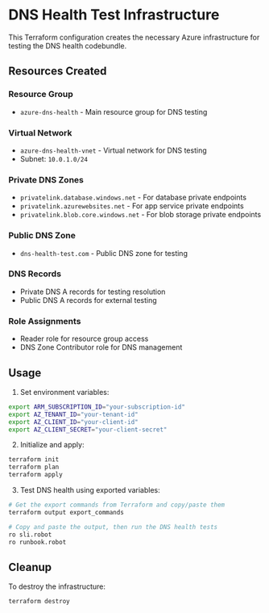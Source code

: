 # DNS Health Test Infrastructure

This Terraform configuration creates the necessary Azure infrastructure for testing the DNS health codebundle.

## Resources Created

### Resource Group
- `azure-dns-health` - Main resource group for DNS testing

### Virtual Network
- `azure-dns-health-vnet` - Virtual network for DNS testing
- Subnet: `10.0.1.0/24`

### Private DNS Zones
- `privatelink.database.windows.net` - For database private endpoints
- `privatelink.azurewebsites.net` - For app service private endpoints  
- `privatelink.blob.core.windows.net` - For blob storage private endpoints

### Public DNS Zone
- `dns-health-test.com` - Public DNS zone for testing

### DNS Records
- Private DNS A records for testing resolution
- Public DNS A records for external testing

### Role Assignments
- Reader role for resource group access
- DNS Zone Contributor role for DNS management

## Usage

1. Set environment variables:
```bash
export ARM_SUBSCRIPTION_ID="your-subscription-id"
export AZ_TENANT_ID="your-tenant-id"
export AZ_CLIENT_ID="your-client-id"
export AZ_CLIENT_SECRET="your-client-secret"
```

2. Initialize and apply:
```bash
terraform init
terraform plan
terraform apply
```

3. Test DNS health using exported variables:
```bash
# Get the export commands from Terraform and copy/paste them
terraform output export_commands

# Copy and paste the output, then run the DNS health tests
ro sli.robot
ro runbook.robot
```

## Cleanup

To destroy the infrastructure:
```bash
terraform destroy
```
